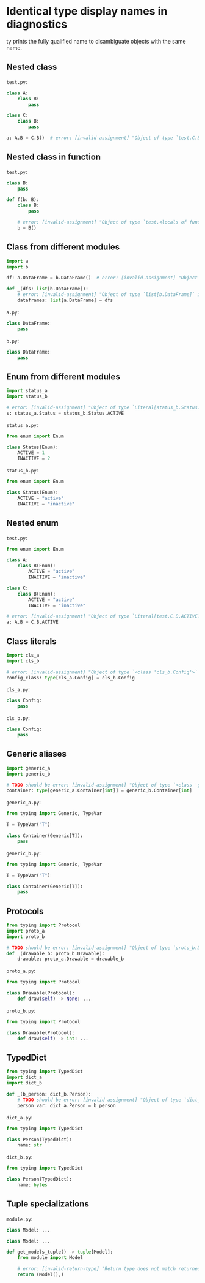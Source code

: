 # Identical type display names in diagnostics

ty prints the fully qualified name to disambiguate objects with the same name.

## Nested class

`test.py`:

```py
class A:
    class B:
        pass

class C:
    class B:
        pass

a: A.B = C.B()  # error: [invalid-assignment] "Object of type `test.C.B` is not assignable to `test.A.B`"
```

## Nested class in function

`test.py`:

```py
class B:
    pass

def f(b: B):
    class B:
        pass

    # error: [invalid-assignment] "Object of type `test.<locals of function 'f'>.B` is not assignable to `test.B`"
    b = B()
```

## Class from different modules

```py
import a
import b

df: a.DataFrame = b.DataFrame()  # error: [invalid-assignment] "Object of type `b.DataFrame` is not assignable to `a.DataFrame`"

def _(dfs: list[b.DataFrame]):
    # error: [invalid-assignment] "Object of type `list[b.DataFrame]` is not assignable to `list[a.DataFrame]`"
    dataframes: list[a.DataFrame] = dfs
```

`a.py`:

```py
class DataFrame:
    pass
```

`b.py`:

```py
class DataFrame:
    pass
```

## Enum from different modules

```py
import status_a
import status_b

# error: [invalid-assignment] "Object of type `Literal[status_b.Status.ACTIVE]` is not assignable to `status_a.Status`"
s: status_a.Status = status_b.Status.ACTIVE
```

`status_a.py`:

```py
from enum import Enum

class Status(Enum):
    ACTIVE = 1
    INACTIVE = 2
```

`status_b.py`:

```py
from enum import Enum

class Status(Enum):
    ACTIVE = "active"
    INACTIVE = "inactive"
```

## Nested enum

`test.py`:

```py
from enum import Enum

class A:
    class B(Enum):
        ACTIVE = "active"
        INACTIVE = "inactive"

class C:
    class B(Enum):
        ACTIVE = "active"
        INACTIVE = "inactive"

# error: [invalid-assignment] "Object of type `Literal[test.C.B.ACTIVE]` is not assignable to `test.A.B`"
a: A.B = C.B.ACTIVE
```

## Class literals

```py
import cls_a
import cls_b

# error: [invalid-assignment] "Object of type `<class 'cls_b.Config'>` is not assignable to `type[cls_a.Config]`"
config_class: type[cls_a.Config] = cls_b.Config
```

`cls_a.py`:

```py
class Config:
    pass
```

`cls_b.py`:

```py
class Config:
    pass
```

## Generic aliases

```py
import generic_a
import generic_b

# TODO should be error: [invalid-assignment] "Object of type `<class 'generic_b.Container[int]'>` is not assignable to `type[generic_a.Container[int]]`"
container: type[generic_a.Container[int]] = generic_b.Container[int]
```

`generic_a.py`:

```py
from typing import Generic, TypeVar

T = TypeVar("T")

class Container(Generic[T]):
    pass
```

`generic_b.py`:

```py
from typing import Generic, TypeVar

T = TypeVar("T")

class Container(Generic[T]):
    pass
```

## Protocols

```py
from typing import Protocol
import proto_a
import proto_b

# TODO should be error: [invalid-assignment] "Object of type `proto_b.Drawable` is not assignable to `proto_a.Drawable`"
def _(drawable_b: proto_b.Drawable):
    drawable: proto_a.Drawable = drawable_b
```

`proto_a.py`:

```py
from typing import Protocol

class Drawable(Protocol):
    def draw(self) -> None: ...
```

`proto_b.py`:

```py
from typing import Protocol

class Drawable(Protocol):
    def draw(self) -> int: ...
```

## TypedDict

```py
from typing import TypedDict
import dict_a
import dict_b

def _(b_person: dict_b.Person):
    # TODO should be error: [invalid-assignment] "Object of type `dict_b.Person` is not assignable to `dict_a.Person`"
    person_var: dict_a.Person = b_person
```

`dict_a.py`:

```py
from typing import TypedDict

class Person(TypedDict):
    name: str
```

`dict_b.py`:

```py
from typing import TypedDict

class Person(TypedDict):
    name: bytes
```

## Tuple specializations

`module.py`:

```py
class Model: ...
```

```py
class Model: ...

def get_models_tuple() -> tuple[Model]:
    from module import Model

    # error: [invalid-return-type] "Return type does not match returned value: expected `tuple[mdtest_snippet.Model]`, found `tuple[module.Model]`"
    return (Model(),)
```
